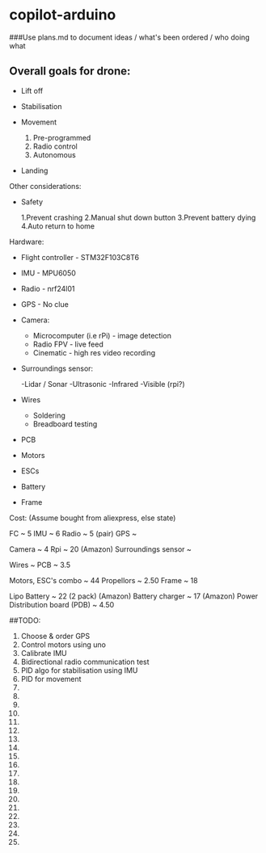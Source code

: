 # copilot-arduino

###Use plans.md to document ideas / what's been ordered / who doing what

## Overall goals for drone:

- Lift off
- Stabilisation
- Movement

  1. Pre-programmed
  2. Radio control
  3. Autonomous

- Landing

Other considerations:

- Safety

  1.Prevent crashing
  2.Manual shut down button
  3.Prevent battery dying
  4.Auto return to home

Hardware:

- Flight controller - STM32F103C8T6
- IMU - MPU6050
- Radio - nrf24l01
- GPS - No clue
- Camera:

  - Microcomputer (i.e rPi) - image detection
  - Radio FPV - live feed
  - Cinematic - high res video recording

- Surroundings sensor:

  -Lidar / Sonar
  -Ultrasonic
  -Infrared
  -Visible (rpi?)

- Wires

  - Soldering
  - Breadboard testing

- PCB

- Motors
- ESCs
- Battery

- Frame

Cost: (Assume bought from aliexpress, else state)

FC ~ 5
IMU ~ 6
Radio ~ 5 (pair)
GPS ~

Camera ~ 4
Rpi ~ 20 (Amazon)
Surroundings sensor ~

Wires ~
PCB ~ 3.5

Motors, ESC's combo ~ 44
Propellors ~ 2.50
Frame ~ 18

Lipo Battery ~ 22 (2 pack) (Amazon)
Battery charger ~ 17 (Amazon)
Power Distribution board (PDB) ~ 4.50

##TODO:

1. Choose & order GPS
2. Control motors using uno
3. Calibrate IMU
4. Bidirectional radio communication test
5. PID algo for stabilisation using IMU
6. PID for movement
7.
8.
9.
10.
11.
12.
13.
14.
15.
16.
17.
18.
19.
20.
21.
22.
23.
24.
25.
